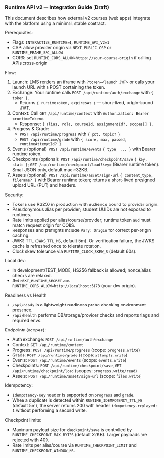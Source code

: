 ### Runtime API v2 — Integration Guide (Draft)

This document describes how external v2 courses (web apps) integrate with the platform using a minimal, stable contract.

Prerequisites:
- Flags: `INTERACTIVE_RUNTIME=1`, `RUNTIME_API_V2=1`
- CSP: allow provider origin via `NEXT_PUBLIC_CSP` or `RUNTIME_FRAME_SRC_ALLOW`
- CORS: set `RUNTIME_CORS_ALLOW=https://your-course-origin` if calling APIs cross-origin

Flow:
1) Launch: LMS renders an iframe with `?token=<launch JWT>` or calls your launch URL with a POST containing the token.
2) Exchange: Your runtime calls `POST /api/runtime/auth/exchange` with `{ token }`.
   - Returns `{ runtimeToken, expiresAt }` — short-lived, origin-bound JWT.
3) Context: Call `GET /api/runtime/context` with `Authorization: Bearer <runtimeToken>`.
   - Response: `{ alias, role, courseId, assignmentId?, scopes[] }`.
4) Progress & Grade:
   - `POST /api/runtime/progress` with `{ pct, topic? }`
   - `POST /api/runtime/grade` with `{ score, max, passed, runtimeAttemptId? }`
5) Events (optional): `POST /api/runtime/events` `{ type, ... }` with Bearer runtime token.
6) Checkpoints (optional): `POST /api/runtime/checkpoint/save` `{ key, state }`; `GET /api/runtime/checkpoint/load?key=` (Bearer runtime token). Small JSON only, default max ~32KB.
7) Assets (optional): `POST /api/runtime/asset/sign-url` `{ content_type, filename? }` with Bearer runtime token; returns a short-lived presigned upload URL (PUT) and headers.

Security:
- Tokens use RS256 in production with audience bound to provider origin.
- Pseudonymous alias per provider; student UUIDs are not exposed to runtimes.
- Rate limits applied per alias/course/provider; runtime token `aud` must match request origin for CORS.
- Responses and preflights include `Vary: Origin` for correct per-origin caching.
- JWKS TTL (`JWKS_TTL_MS`, default 5m). On verification failure, the JWKS cache is refreshed once to tolerate rotation.
- Clock skew tolerance via `RUNTIME_CLOCK_SKEW_S` (default 60s).

Local dev:
- In development/TEST_MODE, HS256 fallback is allowed; nonce/alias checks are relaxed.
- Set `NEXT_RUNTIME_SECRET` and `RUNTIME_CORS_ALLOW=http://localhost:5173` (your dev origin).

Readiness vs Health:
- `/api/ready` is a lightweight readiness probe checking environment presence.
- `/api/health` performs DB/storage/provider checks and reports flags and required envs.

Endpoints (scopes):
- Auth exchange: `POST /api/runtime/auth/exchange`
- Context: `GET /api/runtime/context`
- Progress: `POST /api/runtime/progress` (scope: `progress.write`)
- Grade: `POST /api/runtime/grade` (scope: `attempts.write`)
- Events: `POST /api/runtime/events` (scope: `events.write`)
- Checkpoints: `POST /api/runtime/checkpoint/save`, `GET /api/runtime/checkpoint/load` (scopes: `progress.write/read`)
- Assets: `POST /api/runtime/asset/sign-url` (scope: `files.write`)

Idempotency:
- `Idempotency-Key` header is supported on `progress` and `grade`.
- When a duplicate is detected within `RUNTIME_IDEMPOTENCY_TTL_MS` (default 5m), the server returns 200 with header `idempotency-replayed: 1` without performing a second write.

Checkpoint limits:
- Maximum payload size for `checkpoint/save` is controlled by `RUNTIME_CHECKPOINT_MAX_BYTES` (default 32KB). Larger payloads are rejected with 400.
- Rate limits per alias/course via `RUNTIME_CHECKPOINT_LIMIT` and `RUNTIME_CHECKPOINT_WINDOW_MS`.



